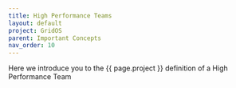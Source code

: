 ```yaml
---
title: High Performance Teams
layout: default
project: GridOS
parent: Important Concepts
nav_order: 10
---
```


Here we introduce you to the {{ page.project }} definition of a High Performance Team
